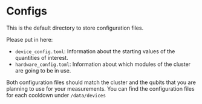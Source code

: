 # Configs

This is the default directory to store configuration files.

Please put in here:
- `device_config.toml`: Information about the starting values of the quantities of interest.
- `hardware_config.toml`: Information about which modules of the cluster are going to be in use.

Both configuration files should match the cluster and the qubits that you are planning to use for your measurements.
You can find the configuration files for each cooldown under `/data/devices`